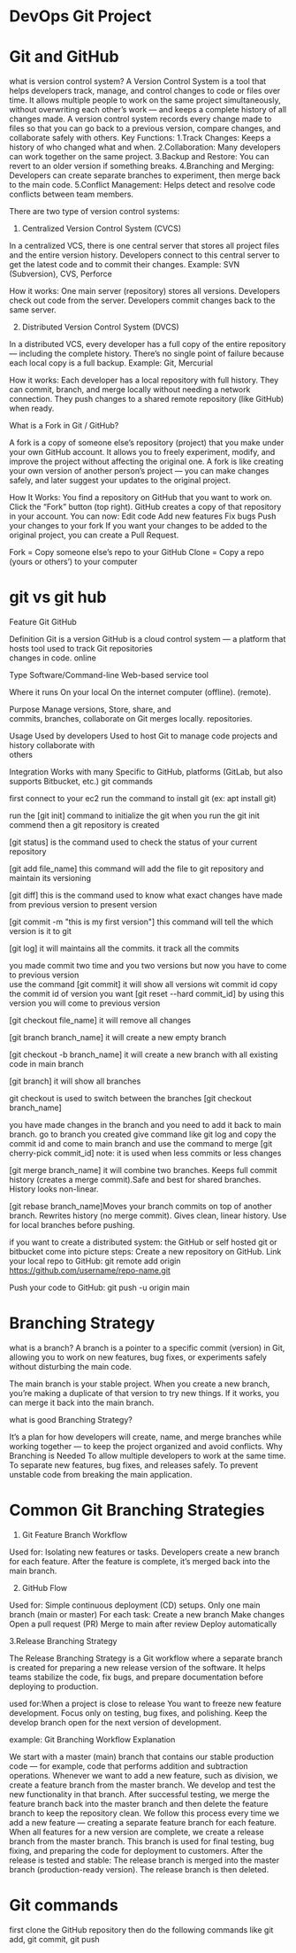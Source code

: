# DevOps Git Project
Git and GitHub
==============
what is version control system?
A Version Control System is a tool that helps developers track, manage, and control changes to code or files over time. It allows multiple people to work on the same project simultaneously, without overwriting each other’s work — and keeps a complete history of all changes made.
A version control system records every change made to files so that you can go back to a previous version, compare changes, and collaborate safely with others.
Key Functions:
1.Track Changes:
Keeps a history of who changed what and when.
2.Collaboration:
Many developers can work together on the same project.
3.Backup and Restore:
You can revert to an older version if something breaks.
4.Branching and Merging:
Developers can create separate branches to experiment, then merge back to the main code.
5.Conflict Management:
Helps detect and resolve code conflicts between team members.

There are two type of version control systems:

1. Centralized Version Control System (CVCS)

In a centralized VCS, there is one central server that stores all project files and the entire version history.
Developers connect to this central server to get the latest code and to commit their changes.
Example: SVN (Subversion), CVS, Perforce

How it works:
One main server (repository) stores all versions.
Developers check out code from the server.
Developers commit changes back to the same server.

2. Distributed Version Control System (DVCS)

In a distributed VCS, every developer has a full copy of the entire repository — including the complete history.
There’s no single point of failure because each local copy is a full backup.
Example: Git, Mercurial

How it works:
Each developer has a local repository with full history.
They can commit, branch, and merge locally without needing a network connection.
They push changes to a shared remote repository (like GitHub) when ready.

What is a Fork in Git / GitHub?

A fork is a copy of someone else’s repository (project) that you make under your own GitHub account.
It allows you to freely experiment, modify, and improve the project without affecting the original one.
A fork is like creating your own version of another person’s project — you can make changes safely, and later suggest your updates to the original project.

How It Works:
You find a repository on GitHub that you want to work on.
Click the “Fork” button (top right).
GitHub creates a copy of that repository in your account.
You can now:
Edit code
Add new features
Fix bugs
Push your changes to your fork
If you want your changes to be added to the original project, you can create a Pull Request.

Fork = Copy someone else’s repo to your GitHub
Clone = Copy a repo (yours or others’) to your computer


git vs git hub
==============

Feature	          Git	              GitHub

Definition	Git is a version      GitHub is a cloud
                control system — a    platform that hosts
                tool used to track    Git repositories                                                                     
                 changes in code.       online	

Type           Software/Command-line   Web-based service
                tool

Where it runs   On your local         On the internet 
                computer (offline).    (remote).

Purpose         Manage versions,      Store, share, and      
                commits, branches,    collaborate on Git 
                merges locally.         repositories.

Usage           Used by developers    Used to host Git 
                to manage code        projects and   
                   history             collaborate with  
                                       others  

Integration     Works with many       Specific to GitHub, 
                platforms (GitLab,    but also supports 
                 Bitbucket, etc.)      git commands  


first connect to your ec2
run the command to install git (ex: apt install git)

run the [git init] command to initialize the git 
when you run the git init commend then a git repository is created 

[git status] is the command used to check the status of your current repository  

[git add file_name] this command will add the file to git repository and maintain its versioning 

[git diff] this is the command used to know what exact changes have made from previous  version to present version

[git commit -m "this is my first version"] this command will tell the which version is it to git

[git log] it will maintains all the commits. it track all the commits

you made commit two time and you two versions but now you have to come to previous version  
use the command [git commit] it will show all versions wit commit id copy the commit id of version you want 
[git reset --hard commit_id] by using this version you will come to previous version

[git checkout file_name] it will remove all changes

[git branch branch_name] it will create a new empty branch

[git checkout -b branch_name] it will create a new branch with all existing code in main branch 

[git branch] it will show all branches 

git checkout is used to switch between the branches [git checkout branch_name]

you have made changes in the branch and you need to add it back to main branch. go to branch you created give command like git log
and copy the commit id and come to main branch and use the command to merge [git cherry-pick commit_id]
note: it is used when less commits or less changes 

[git merge branch_name] it will combine two branches. Keeps full commit history (creates a merge commit).Safe and best for shared branches. History looks non-linear.

[git rebase branch_name]Moves your branch commits on top of another branch. Rewrites history (no merge commit). Gives clean, linear history. Use for local branches before pushing.

if you want to create a distributed system:
the GitHub or self hosted git or bitbucket come into picture
steps:
Create a new repository on GitHub.
Link your local repo to GitHub:
git remote add origin https://github.com/username/repo-name.git

Push your code to GitHub:
git push -u origin main

Branching Strategy
==================

what is a branch?
A branch is a pointer to a specific commit (version) in Git, allowing you to work on new features, bug fixes, or experiments safely without disturbing the main code.
 
The main branch is your stable project.
When you create a new branch, you’re making a duplicate of that version to try new things.
If it works, you can merge it back into the main branch.

what is good Branching Strategy?

It’s a plan for how developers will create, name, and merge branches while working together — to keep the project organized and avoid conflicts.
Why Branching is Needed
To allow multiple developers to work at the same time.
To separate new features, bug fixes, and releases safely.
To prevent unstable code from breaking the main application.

Common Git Branching Strategies
===============================
1. Git Feature Branch Workflow

Used for: Isolating new features or tasks.
Developers create a new branch for each feature.
After the feature is complete, it’s merged back into the main branch.

2. GitHub Flow

Used for: Simple continuous deployment (CD) setups.
Only one main branch (main or master)
For each task:
Create a new branch
Make changes
Open a pull request (PR)
Merge to main after review
Deploy automatically

3.Release Branching Strategy

The Release Branching Strategy is a Git workflow where a separate branch is created for preparing a new release version of the software. It helps teams stabilize the code, fix bugs, and prepare documentation before deploying to production.

used for:When a project is close to release
You want to freeze new feature development.
Focus only on testing, bug fixes, and polishing.
Keep the develop branch open for the next version of development.
  

example:
Git Branching Workflow Explanation

We start with a master (main) branch that contains our stable production code — for example, code that performs addition and subtraction operations.
Whenever we want to add a new feature, such as division, we create a feature branch from the master branch.
We develop and test the new functionality in that branch.
After successful testing, we merge the feature branch back into the master branch and then delete the feature branch to keep the repository clean.
We follow this process every time we add a new feature — creating a separate feature branch for each feature.
When all features for a new version are complete, we create a release branch from the master branch.
This branch is used for final testing, bug fixing, and preparing the code for deployment to customers.
After the release is tested and stable:
The release branch is merged into the master branch (production-ready version).
The release branch is then deleted.


Git commands
============
first clone the GitHub repository then do the following commands like git add, git commit, git push 






                            
